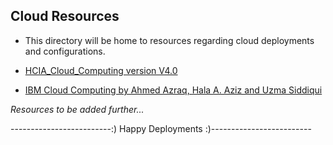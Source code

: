 ## Cloud Resources
- This directory will be home to resources regarding cloud deployments and configurations.


- [HCIA_Cloud_Computing version V4.0](https://github.com/ErickNyagilo/Learning-Resources/blob/master/Cloud%20Development/HCIA_Cloud_Computing.pdf)

- [IBM Cloud Computing by Ahmed Azraq, Hala A. Aziz and Uzma Siddiqui](https://github.com/ErickNyagilo/Learning-Resources/blob/master/Cloud%20Development/IBM%20Cloud%20Computing.pdf)






<i>Resources to be added further...</i>

-------------------------:) Happy Deployments :)-------------------------
